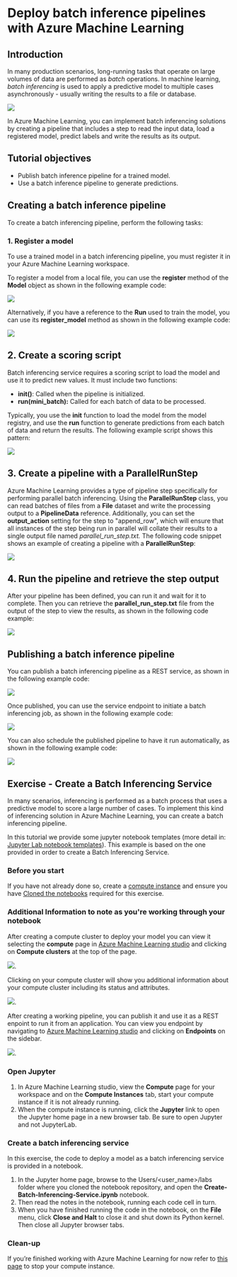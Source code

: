 # Deploy batch inference pipelines with Azure Machine Learning 

## Introduction

In many production scenarios, long-running tasks that operate on large volumes of data are performed as *batch* operations. In machine learning, *batch inferencing* is used to apply a predictive model to multiple cases asynchronously - usually writing the results to a file or database.

![](https://docs.microsoft.com/en-us/learn/wwl-data-ai/deploy-batch-inference-pipelines-with-azure-machine-learning/media/07-02-batch.png)

In Azure Machine Learning, you can implement batch inferencing solutions by creating a pipeline that includes a step to read the input data, load a registered model, predict labels and write the results as its output.

## Tutorial objectives

* Publish batch inference pipeline for a trained model.
* Use a batch inference pipeline to generate predictions.

## Creating a batch inference pipeline
To create a batch inferencing pipeline, perform the following tasks:

### 1. Register a model
To use a trained model in a batch inferencing pipeline, you must register it in your Azure Machine Learning workspace.

To register a model from a local file, you can use the **register** method of the **Model** object as shown in the following example code:

![](https://github.com/felicity-borg/Getting-Started-On-Azure-ML/blob/main/Images/33.PNG)

Alternatively, if you have a reference to the **Run** used to train the model, you can use its **register_model** method as shown in the following example code:

![](https://github.com/felicity-borg/Getting-Started-On-Azure-ML/blob/main/Images/34.PNG)

## 2. Create a scoring script
Batch inferencing service requires a scoring script to load the model and use it to predict new values. It must include two functions:

* **init()**: Called when the pipeline is initialized.
* **run(mini_batch):** Called for each batch of data to be processed.

Typically, you use the **init** function to load the model from the model registry, and use the **run** function to generate predictions from each batch of data and return the results. The following example script shows this pattern:

![](https://github.com/felicity-borg/Getting-Started-On-Azure-ML/blob/main/Images/35.PNG)

## 3. Create a pipeline with a ParallelRunStep

Azure Machine Learning provides a type of pipeline step specifically for performing parallel batch inferencing. Using the **ParallelRunStep** class, you can read batches of files from a **File** dataset and write the processing output to a **PipelineData** reference. Additionally, you can set the **output_action** setting for the step to "append_row", which will ensure that all instances of the step being run in parallel will collate their results to a single output file named *parallel_run_step.txt.* The following code snippet shows an example of creating a pipeline with a **ParallelRunStep**:

![](https://github.com/felicity-borg/Getting-Started-On-Azure-ML/blob/main/Images/36.PNG)

## 4. Run the pipeline and retrieve the step output

After your pipeline has been defined, you can run it and wait for it to complete. Then you can retrieve the **parallel_run_step.txt** file from the output of the step to view the results, as shown in the following code example:

![](https://github.com/felicity-borg/Getting-Started-On-Azure-ML/blob/main/Images/37.PNG)

## Publishing a batch inference pipeline

You can publish a batch inferencing pipeline as a REST service, as shown in the following example code:

![](https://github.com/felicity-borg/Getting-Started-On-Azure-ML/blob/main/Images/38.PNG)

Once published, you can use the service endpoint to initiate a batch inferencing job, as shown in the following example code:

![](https://github.com/felicity-borg/Getting-Started-On-Azure-ML/blob/main/Images/39.PNG)

You can also schedule the published pipeline to have it run automatically, as shown in the following example code:

![](https://github.com/felicity-borg/Getting-Started-On-Azure-ML/blob/main/Images/40.PNG)

## Exercise - Create a Batch Inferencing Service

In many scenarios, inferencing is performed as a batch process that uses a predictive model to score a large number of cases. To implement this kind of inferencing solution in Azure Machine Learning, you can create a batch inferencing pipeline.

In this tutorial we provide some jupyter notebook templates (more detail in: [Jupyter Lab notebook templates](https://github.com/felicity-borg/Getting-Started-On-Azure-ML/tree/main/labs)). This example is based on the one provided in order to create a Batch Inferencing Service.

### Before you start

If you have not already done so, create a [compute instance](https://github.com/felicity-borg/Getting-Started-On-Azure-ML/blob/main/Documents/Create-Compute-Instance.md) and ensure you have [Cloned the notebooks](https://github.com/felicity-borg/Getting-Started-On-Azure-ML/blob/main/Documents/Clone-and-Run-a-Notebook.md) required for this exercise.

### Additional Information to note as you're working through your notebook

After creating a compute cluster to deploy your model you can view it selecting the **compute** page in [Azure Machine Learning studio](https://ml.azure.com/?tid=168c1fe3-a841-49b5-b692-7b3132c0a997&wsid=/subscriptions/52cbf6c7-01f2-4df2-bae9-c80cee4db7eb/resourcegroups/churn-prediction-azure-tutorial/workspaces/churn-machine-learning-ws) and clicking on **Compute clusters** at the top of the page. 

![](https://github.com/felicity-borg/Getting-Started-On-Azure-ML/blob/main/Images/75.PNG). 

Clicking on your compute cluster will show you additional information about your compute cluster including its status and attributes. 

![](https://github.com/felicity-borg/Getting-Started-On-Azure-ML/blob/main/Images/76.PNG).

After creating a working pipeline, you can publish it and use it as a REST enpoint to run it from an application. You can view you endpoint by navigating to [Azure Machine Learning studio](https://ml.azure.com/?tid=168c1fe3-a841-49b5-b692-7b3132c0a997&wsid=/subscriptions/52cbf6c7-01f2-4df2-bae9-c80cee4db7eb/resourcegroups/churn-prediction-azure-tutorial/workspaces/churn-machine-learning-ws) and clicking on **Endpoints** on the sidebar. 

![](https://github.com/felicity-borg/Getting-Started-On-Azure-ML/blob/main/Images/77.PNG).

### Open Jupyter

1. In Azure Machine Learning studio, view the **Compute** page for your workspace and on the **Compute Instances** tab, start your compute instance if it is not already running.
2. When the compute instance is running, click the **Jupyter** link to open the Jupyter home page in a new browser tab. Be sure to open Jupyter and not JupyterLab.

### Create a batch inferencing service
In this exercise, the code to deploy a model as a batch inferencing service is provided in a notebook.

1. In the Jupyter home page, browse to the Users/<user_name>/labs folder where you cloned the notebook repository, and open the **Create-Batch-Inferencing-Service.ipynb** notebook.
2. Then read the notes in the notebook, running each code cell in turn.
3. When you have finished running the code in the notebook, on the **File** menu, click **Close and Halt** to close it and shut down its Python kernel. Then close all Jupyter browser tabs.

### Clean-up
If you’re finished working with Azure Machine Learning for now refer to [this page](https://github.com/felicity-borg/Getting-Started-On-Azure-ML/blob/main/Documents/Stop-Compute-Instance.md) to stop your compute instance.  
